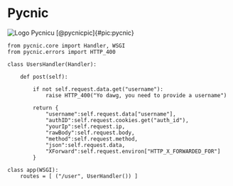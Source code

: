 Pycnic
======

![Logo Pycnicu [@pycnicpic]{#pic:pycnic}](images/pycnic)

```{caption="{#code:pycnic}Příklad použití z dokumentace Pycnicu \autocite{pycnicpost}" .python}
from pycnic.core import Handler, WSGI
from pycnic.errors import HTTP_400

class UsersHandler(Handler):

    def post(self):

        if not self.request.data.get("username"):
            raise HTTP_400("Yo dawg, you need to provide a username")

        return {
            "username":self.request.data["username"],
            "authID":self.request.cookies.get("auth_id"),
            "yourIp":self.request.ip,
            "rawBody":self.request.body,
            "method":self.request.method,
            "json":self.request.data,
            "XForward":self.request.environ["HTTP_X_FORWARDED_FOR"]
        }

class app(WSGI):
    routes = [ ("/user", UserHandler()) ]
```